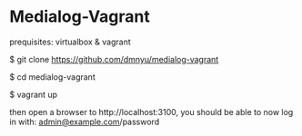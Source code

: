 Medialog-Vagrant
================

prequisites: virtualbox & vagrant

$ git clone https://github.com/dmnyu/medialog-vagrant

$ cd medialog-vagrant

$ vagrant up

then open a browser to http://localhost:3100, you should be able to now log in with: admin@example.com/password
